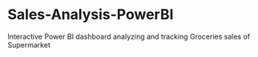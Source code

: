 # Sales-Analysis-PowerBI
Interactive Power BI dashboard analyzing and tracking Groceries sales of Supermarket 
